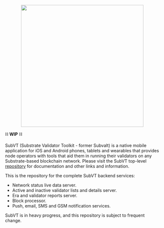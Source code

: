 <p align="center">
	<img width="400" src="https://raw.githubusercontent.com/helikon-labs/subvt/main/assets/image/subvt_logo_blue.png">
</p>

⛓ **WIP** ⛓

SubVT (Substrate Validator Toolkit - former Subvalt) is a native mobile application for iOS and Android phones, tablets and wearables that provides node operators with tools that aid them in running their validators on any Substrate-based blockchain network. Please visit the SubVT top-level [repository](https://github.com/helikon-labs/subvt) for documentation and other links and information.

This is the repository for the complete SubVT backend services:

- Network status live data server.
- Active and inactive validator lists and details server.
- Era and validator reports server.
- Block processor.
- Push, email, SMS and GSM notification services.

SubVT is in heavy progress, and this repository is subject to frequent change.